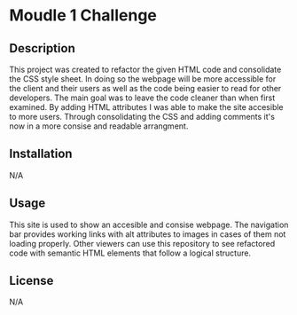 # Moudle 1 Challenge

## Description
This project was created to refactor the given HTML code and consolidate the CSS style sheet. In doing so the webpage will be more accessible for the client and their users as well as the code being easier to read for other developers. The main goal was to leave the code cleaner than when first examined. By adding HTML attributes I was able to make the site accesible to more users. Through consolidating the CSS and adding comments it's now in a more consise and readable arrangment. 

## Installation
N/A

## Usage
This site is used to show an accesible and consise webpage. The navigation bar provides working links with alt attributes to images in cases of them not loading properly. Other viewers can use this repository to see refactored code with semantic HTML elements that follow a logical structure. 


## License
N/A

